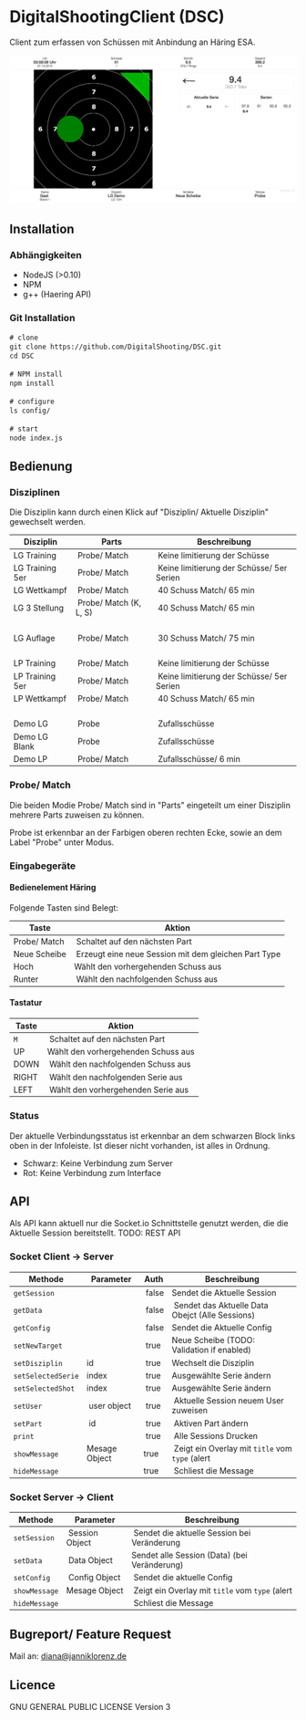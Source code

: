 # DigitalShootingClient (DSC)
Client zum erfassen von Schüssen mit Anbindung an Häring ESA.

![Demo](https://raw.githubusercontent.com/DigitalShooting/assets/master/DSC_1.gif)




## Installation

### Abhängigkeiten
- NodeJS (>0.10)
- NPM
- g++ (Haering API)

### Git Installation
````
# clone
git clone https://github.com/DigitalShooting/DSC.git
cd DSC

# NPM install
npm install

# configure
ls config/

# start
node index.js
````



## Bedienung

### Disziplinen
Die Disziplin kann durch einen Klick auf "Disziplin/ Aktuelle Disziplin" gewechselt werden.

Disziplin         | Parts                     | Beschreibung
----------------|---------------------------|------------------------------------------
LG Training     | Probe/ Match              | Keine limitierung der Schüsse
LG Training 5er | Probe/ Match              | Keine limitierung der Schüsse/ 5er Serien
LG Wettkampf    | Probe/ Match              | 40 Schuss Match/ 65 min
LG 3 Stellung   | Probe/ Match (K, L, S)    | 40 Schuss Match/ 65 min
                |                           | 
LG Auflage      | Probe/ Match              | 30 Schuss Match/ 75 min
                |                           | 
LP Training     | Probe/ Match              | Keine limitierung der Schüsse
LP Training 5er | Probe/ Match              | Keine limitierung der Schüsse/ 5er Serien
LP Wettkampf    | Probe/ Match              | 40 Schuss Match/ 65 min
                |                           | 
Demo LG         | Probe                     | Zufallsschüsse
Demo LG Blank   | Probe                     | Zufallsschüsse
Demo LP         | Probe/ Match              | Zufallsschüsse/ 6 min


### Probe/ Match
Die beiden Modie Probe/ Match sind in "Parts" eingeteilt um einer Disziplin mehrere  Parts zuweisen zu können.

Probe ist erkennbar an der Farbigen oberen rechten Ecke, sowie an dem Label "Probe" unter Modus.


### Eingabegeräte

#### Bedienelement Häring
Folgende Tasten sind Belegt:

Taste             | Aktion
----------------|-----------------------------------------------------
Probe/ Match    | Schaltet auf den nächsten Part
Neue Scheibe    | Erzeugt eine neue Session mit dem gleichen Part Type
Hoch            | Wählt den vorhergehenden Schuss aus
Runter          | Wählt den nachfolgenden Schuss aus

#### Tastatur
Taste             | Aktion
----------------|------------------------------------
`M`             | Schaltet auf den nächsten Part
UP              | Wählt den vorhergehenden Schuss aus
DOWN            | Wählt den nachfolgenden Schuss aus
RIGHT           | Wählt den nachfolgenden Serie aus
LEFT            | Wählt den vorhergehenden Serie aus


### Status
Der aktuelle Verbindungsstatus ist erkennbar an dem schwarzen Block links oben in der Infoleiste. Ist dieser nicht vorhanden, ist alles in Ordnung.
- Schwarz: Keine Verbindung zum Server
- Rot: Keine Verbindung zum Interface




## API
Als API kann aktuell nur die Socket.io Schnittstelle genutzt werden, die die Aktuelle Session bereitstellt.
TODO: REST API

### Socket Client -> Server
Methode             | Parameter     | Auth  | Beschreibung
--------------------|---------------|-------|------------------------------------------------
`getSession`        |               | false | Sendet die Aktuelle Session
`getData`           |               | false | Sendet das Aktuelle Data Obejct (Alle Sessions)
`getConfig`         |               | false | Sendet die Aktuelle Config
`setNewTarget`      |               | true  | Neue Scheibe (TODO: Validation if enabled)
`setDisziplin`      | id            | true  | Wechselt die Disziplin
`setSelectedSerie`  | index         | true  | Ausgewählte Serie ändern
`setSelectedShot`   | index         | true  | Ausgewählte Serie ändern
`setUser`           | user object   | true  | Aktuelle Session neuem User zuweisen
`setPart`           | id            | true  | Aktiven Part ändern
`print`             |               | true  | Alle Sessions Drucken
`showMessage`       | Mesage Object | true  | Zeigt ein Overlay mit `title` vom `type` (alert | default) an
`hideMessage`       |               | true  | Schliest die Message

### Socket Server -> Client
Methode         | Parameter         | Beschreibung
----------------|-------------------|---------------------------------------------
`setSession`    | Session Object    | Sendet die aktuelle Session bei Veränderung
`setData`       | Data Object       | Sendet alle Session (Data) (bei Veränderung)
`setConfig`     | Config Object     | Sendet die aktuelle Config
`showMessage`   | Mesage Object     | Zeigt ein Overlay mit `title` vom `type` (alert | default) an
`hideMessage`   |                   | Schliest die Message




## Bugreport/ Feature Request
Mail an: diana@janniklorenz.de




## Licence
GNU GENERAL PUBLIC LICENSE Version 3

